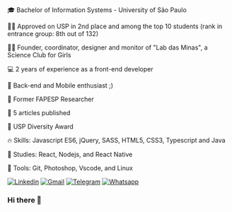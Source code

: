 
🎓 Bachelor of Information Systems - University of São Paulo

👩‍🎓 Approved on USP in 2nd place and among the top 10 students (rank in entrance group: 8th out of 132)

👩‍💻 Founder, coordinator, designer and monitor of "Lab das Minas", a Science Club for Girls 

💻 2 years of experience as a front-end developer

🌱 Back-end and Mobile enthusiast ;)

📖 Former FAPESP Researcher 

📑 5 articles published

🥈 USP Diversity Award 

🔥 Skills: Javascript ES6, jQuery, SASS, HTML5, CSS3, Typescript and Java

🔨 Studies: React, Nodejs, and React Native

🔧 Tools: Git, Photoshop, Vscode, and Linux

[![Linkedin](https://img.shields.io/badge/LinkedIn-0077B5?style=for-the-badge&logo=linkedin&logoColor=white)](https://www.linkedin.com/in/jubrito/)
[![Gmail](https://img.shields.io/badge/Gmail-D14836?style=for-the-badge&logo=gmail&logoColor=white)](mailto:jubrito@usp.br) 
[![Telegram](https://img.shields.io/badge/Telegram-2CA5E0?style=for-the-badge&logo=telegram&logoColor=white)](https://t.me/juwitzke) 
[![Whatsapp](https://img.shields.io/badge/WhatsApp-25D366?style=for-the-badge&logo=whatsapp&logoColor=white)](https://api.whatsapp.com/send?phone=5511998959941) 

### Hi there 👋

<!--
**jubrito/jubrito** is a ✨ _special_ ✨ repository because its `README.md` (this file) appears on your GitHub profile.

Here are some ideas to get you started:

- 🔭 I’m currently working on ...
- 🌱 I’m currently learning ...
- 👯 I’m looking to collaborate on ...
- 🤔 I’m looking for help with ...
- 💬 Ask me about ...
- 📫 How to reach me: ...
- 😄 Pronouns: ...
- ⚡ Fun fact: ...


Since I was a child, I have witnessed injustice among socioeconomic classes and inequality between men and women. Knowing the future would be guided by the presence of technology, I completed a degree in Information Systems at the University of São Paulo (EACH-USP) to do my part and help the world be a fairer place.

I founded a Science Club for Girls inside the University named “Lab das Minas” and acted as the coordinator, designer, and monitor, holding weekly meetings in the East Zone of São Paulo. 

We encouraged young females to adjust their male-dominated stereotyped views of the technological field, providing them a safe environment with tools to create codes and experiments. We aimed to prevent their gender and financial situation from hampering their path to become programmers and scientists. Now, my long-term goal is to achieve the same equality and female involvement worldwide.

Besides having two years of experience as a front-end developer, I have dedicated my studies to full-stack and mobile technologies, as the understanding of the big picture provides me with tools to understand the complete system and write code more efficiently (but also because I find it very interesting) ;) 

With my belief in technology as a tool for social transformation, I keep myself motivated to continue evolving my knowledge on the field to identify opportunities to impact society and the environment positively.
-->
